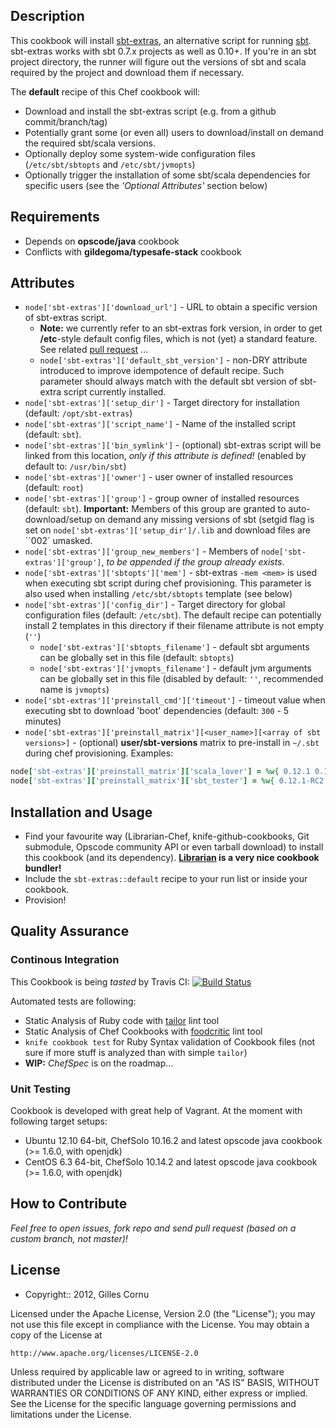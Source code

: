 Description
-----------

This cookbook will install [sbt-extras](https://github.com/paulp/sbt-extras), an alternative script for running [sbt](https://github.com/harrah/xsbt). sbt-extras works with sbt 0.7.x projects as well as 0.10+. If you're in an sbt project directory, the runner will figure out the versions of sbt and scala required by the project and download them if necessary.

The **default** recipe of this Chef cookbook will:

* Download and install the sbt-extras script (e.g. from a github commit/branch/tag) 
* Potentially grant some (or even all) users to download/install on demand the required sbt/scala versions.
* Optionally deploy some system-wide configuration files (`/etc/sbt/sbtopts` and `/etc/sbt/jvmopts`)
* Optionally trigger the installation of some sbt/scala dependencies for specific users (see the *'Optional Attributes'* section below)

Requirements
------------

* Depends on **opscode/java** cookbook
* Conflicts with **gildegoma/typesafe-stack** cookbook

Attributes
----------

* `node['sbt-extras']['download_url']` - URL to obtain a specific version of sbt-extras script. 
  * **Note:** we currently refer to an sbt-extras fork version, in order to get **/etc**-style default config files, which is not (yet) a standard feature. See related [pull request](https://github.com/paulp/sbt-extras/pull/36) ...
  * `node['sbt-extras']['default_sbt_version']` - non-DRY attribute introduced to improve idempotence of default recipe. Such parameter should always match with the default sbt version of sbt-extra script currently installed.
* `node['sbt-extras']['setup_dir']` - Target directory for installation (default: `/opt/sbt-extras`)
* `node['sbt-extras']['script_name']` - Name of the installed script (default: `sbt`).
* `node['sbt-extras']['bin_symlink']` - (optional) sbt-extras script will be linked from this location, *only if this attribute is defined!* (enabled by default to: `/usr/bin/sbt`)
* `node['sbt-extras']['owner']` - user owner of installed resources (default: `root`)
* `node['sbt-extras']['group']` - group owner of installed resources (default: `sbt`). **Important:** Members of this group are granted to auto-download/setup on demand any missing versions of sbt (setgid flag is set on `node['sbt-extras']['setup_dir']/.lib` and download files are ``002` umasked.
* `node['sbt-extras']['group_new_members']` - Members of `node['sbt-extras']['group']`, *to be appended if the group already exists*.
* `node['sbt-extras']['sbtopts']['mem']` - sbt-extras `-mem <mem>` is used when executing sbt script during chef provisioning. This parameter is also used when installing `/etc/sbt/sbtopts` template (see below)
* `node['sbt-extras']['config_dir']` - Target directory for global configuration files (default: `/etc/sbt`). The default recipe can potentially install 2 templates in this directory if their filename attribute is not empty (`''`)
  * `node['sbt-extras']['sbtopts_filename']` - default sbt arguments can be globally set in this file (default: `sbtopts`)
  * `node['sbt-extras']['jvmopts_filename']` - default jvm arguments can be globally set in this file (disabled by default: `''`, recommended name is `jvmopts`)
* `node['sbt-extras']['preinstall_cmd']['timeout']` - timeout value when executing sbt to download 'boot' dependencies (default: `300` - 5 minutes)
* `node['sbt-extras']['preinstall_matrix'][<user_name>][<array of sbt versions>]` - (optional) **user/sbt-versions** matrix to pre-install in `~/.sbt` during chef provisioning. Examples: 

```ruby
node['sbt-extras']['preinstall_matrix']['scala_lover'] = %w{ 0.12.1 0.12.0 0.11.3 0.11.2 0.11.1 }
node['sbt-extras']['preinstall_matrix']['sbt_tester'] = %w{ 0.12.1-RC2 0.12.1-RC1 }
``` 

Installation and Usage
----------------------

* Find your favourite way (Librarian-Chef, knife-github-cookbooks, Git submodule, Opscode community API or even tarball download) to install this cookbook (and its dependency). **[Librarian](https://github.com/applicationsonline/librarian#readme) is a very nice cookbook bundler!**
* Include the `sbt-extras::default` recipe to your run list or inside your cookbook.
* Provision!

Quality Assurance
-----------------

### Continous Integration

This Cookbook is being _tasted_ by Travis CI: [![Build Status](https://secure.travis-ci.org/gildegoma/chef-sbt-extras.png?branch=master)](https://travis-ci.org/gildegoma/chef-sbt-extras)

Automated tests are following:
  * Static Analysis of Ruby code with [tailor](https://github.com/turboladen/tailor#readme) lint tool
  * Static Analysis of Chef Cookbooks with [foodcritic](http://acrmp.github.com/foodcritic/) lint tool 
  * `knife cookbook test` for Ruby Syntax validation of Cookbook files (not sure if more stuff is analyzed than with simple `tailor`)
  * **WIP:** _ChefSpec_ is on the roadmap...

### Unit Testing

Cookbook is developed with great help of Vagrant. At the moment with following target setups:
  * Ubuntu 12.10 64-bit, ChefSolo 10.16.2 and latest opscode java cookbook (>= 1.6.0, with openjdk)
  * CentOS 6.3 64-bit, ChefSolo 10.14.2 and latest opscode java cookbook (>= 1.6.0, with openjdk)

How to Contribute
-----------------

*Feel free to open issues, fork repo and send pull request (based on a custom branch, not master)!*

License
-------

* Copyright:: 2012, Gilles Cornu

Licensed under the Apache License, Version 2.0 (the "License");
you may not use this file except in compliance with the License.
You may obtain a copy of the License at

    http://www.apache.org/licenses/LICENSE-2.0

Unless required by applicable law or agreed to in writing, software
distributed under the License is distributed on an "AS IS" BASIS,
WITHOUT WARRANTIES OR CONDITIONS OF ANY KIND, either express or implied.
See the License for the specific language governing permissions and
limitations under the License.
